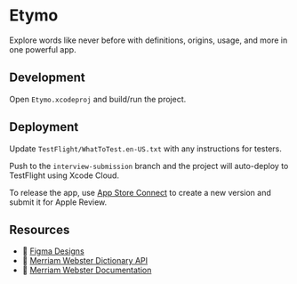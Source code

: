 # Etymo

Explore words like never before with definitions, origins, usage, and more in one powerful app.

## Development

Open `Etymo.xcodeproj` and build/run the project.

## Deployment

Update `TestFlight/WhatToTest.en-US.txt` with any instructions for testers.

Push to the `interview-submission` branch and the project will auto-deploy to TestFlight using Xcode Cloud.

To release the app, use [App Store Connect](https://appstoreconnect.apple.com) to create a new version and submit it for Apple Review.

## Resources

- 🎨 [Figma Designs](https://www.figma.com/design/Edqid3ps1vdztSLTrzo5Fq/Etymo?node-id=0-1&t=Vs8GlF9mtC4CZoUX-1)
- 📖 [Merriam Webster Dictionary API](https://dictionaryapi.com/products/api-collegiate-dictionary)
- 📖 [Merriam Webster Documentation](https://dictionaryapi.com/products/json)
